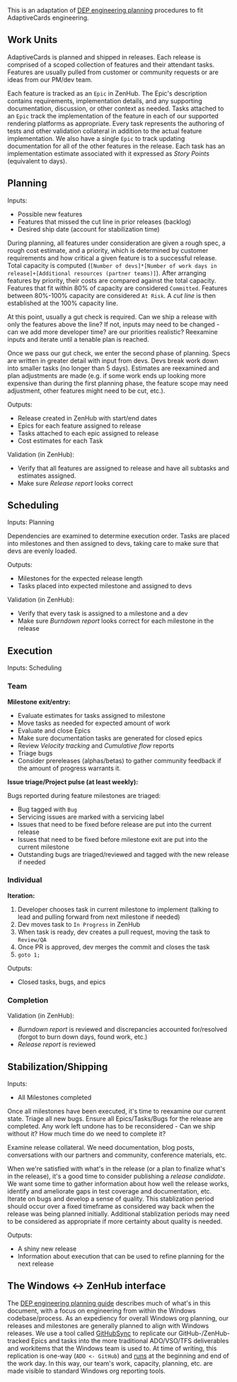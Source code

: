 This is an adaptation of [DEP engineering planning](https://osgwiki.com/wiki/DEP_Engineering_Planning) procedures to fit
AdaptiveCards engineering.

## Work Units

AdaptiveCards is planned and shipped in releases. Each release is comprised of a scoped collection of features and their
attendant tasks. Features are usually pulled from customer or community requests or are ideas from our PM/dev team. 

Each feature is tracked as an `Epic` in ZenHub. The Epic's description contains requirements, implementation details, and
any supporting documentation, discussion, or other context as needed. Tasks attached to an `Epic` track the implementation
of the feature in each of our supported rendering platforms as appropriate. Every task represents the authoring of tests
and other validation collateral in addition to the actual feature implementation. We also have a single `Epic` to track
updating documentation for all of the other features in the release. Each task has an implementation estimate associated
with it expressed as *Story Points* (equivalent to days).

## Planning

Inputs:

* Possible new features
* Features that missed the cut line in prior releases (backlog)
* Desired ship date (account for stabilization time)

During planning, all features under consideration are given a rough spec, a rough cost estimate, and a priority, which
is determined by customer requirements and how critical a given feature is to a successful release. Total capacity is
computed (`[Number of devs]*[Number of work days in release]+[Additional resources (partner teams)]`). After arranging
features by priority, their costs are compared against the total capacity. Features that fit within 80% of capacity are
considered `Committed`. Features between 80%-100% capacity are considered `At Risk`. A *cut line* is then established at
the 100% capacity line.

At this point, usually a gut check is required. Can we ship a release with only the features above the line? If not,
inputs may need to be changed - can we add more developer time? are our priorities realistic? Reexamine inputs and
iterate until a tenable plan is reached.

Once we pass our gut check, we enter the second phase of planning. Specs are written in greater detail with input from
devs. Devs break work down into smaller tasks (no longer than 5 days). Estimates are reexamined and plan adjustments are
made (e.g. if some work ends up looking more expensive than during the first planning phase, the feature scope may need
adjustment, other features might need to be cut, etc.).

Outputs:

* Release created in ZenHub with start/end dates
* Epics for each feature assigned to release
* Tasks attached to each epic assigned to release
* Cost estimates for each Task

Validation (in ZenHub):

* Verify that all features are assigned to release and have all subtasks and estimates assigned.
* Make sure *Release report* looks correct

## Scheduling

Inputs: Planning

Dependencies are examined to determine execution order. Tasks are placed into milestones and then assigned to devs,
taking care to make sure that devs are evenly loaded.

Outputs:

* Milestones for the expected release length
* Tasks placed into expected milestone and assigned to devs

Validation (in ZenHub):

* Verify that every task is assigned to a milestone and a dev
* Make sure *Burndown report* looks correct for each milestone in the release

## Execution

Inputs: Scheduling

### Team
**Milestone exit/entry:**

* Evaluate estimates for tasks assigned to milestone
* Move tasks as needed for expected amount of work
* Evaluate and close Epics
* Make sure documentation tasks are generated for closed epics
* Review *Velocity tracking* and *Cumulative flow* reports
* Triage bugs
* Consider prereleases (alphas/betas) to gather community feedback if the amount of progress warrants it.

**Issue triage/Project pulse (at least weekly):**

Bugs reported during feature milestones are triaged:

* Bug tagged with `Bug`
* Servicing issues are marked with a servicing label
* Issues that need to be fixed before release are put into the current release
* Issues that need to be fixed before milestone exit are put into the current milestone
* Outstanding bugs are triaged/reviewed and tagged with the new release if needed

### Individual
**Iteration:**

1. Developer chooses task in current milestone to implement (talking to lead and pulling forward from next milestone if
   needed)
2. Dev moves task to `In Progress` in ZenHub
3. When task is ready, dev creates a pull request, moving the task to `Review/QA`
4. Once PR is approved, dev merges the commit and closes the task
5. `goto 1;`

Outputs:

* Closed tasks, bugs, and epics

### Completion
Validation (in ZenHub):

* *Burndown report* is reviewed and discrepancies accounted for/resolved (forgot to burn down days, found work, etc.) 
* *Release report* is reviewed

## Stabilization/Shipping

Inputs:

* All Milestones completed

Once all milestones have been executed, it's time to reexamine our current state. Triage all new bugs. Ensure all
Epics/Tasks/Bugs for the release are completed. Any work left undone has to be reconsidered - Can we ship without it?
How much time do we need to complete it? 

Examine release collateral. We need documentation, blog posts, conversations with our partners and community, conference
materials, etc.

When we're satisfied with what's in the release (or a plan to finalize what's in the release), it's a good time to
consider publishing a *release candidate*. We want some time to gather information about how well the release works,
identify and ameliorate gaps in test coverage and documentation, etc. Iterate on bugs and develop a sense of quality.
This stablization period should occur over a fixed timeframe as considered way back when the release was being planned
initially. Additional stablization periods may need to be considered as appropriate if more certainty about quality is
needed.

Outputs:

* A shiny new release
* Information about execution that can be used to refine planning for the next release

## The Windows <-> ZenHub interface

The [DEP engineering planning guide](https://osgwiki.com/wiki/DEP_Engineering_Planning) describes much of what's in this
document, with a focus on engineering from within the Windows codebase/process. As an expediency for overall Windows org
planning, our releases and milestones are generally planned to align with Windows releases. We use a tool called
[GitHubSync](https://mscodehub.visualstudio.com/_git/GitHubSync) to replicate our GitHub-/ZenHub-tracked Epics and tasks
into the more traditional ADO/VSO/TFS deliverables and workitems that the Windows team is used to. At time of writing,
this replication is one-way (`ADO <- GitHub`) and
[runs](https://microsoft.visualstudio.com/AdaptiveCards/_release?definitionId=10) at the beginning and end of the work
day. In this way, our team's work, capacity, planning, etc. are made visible to standard Windows org reporting tools.
